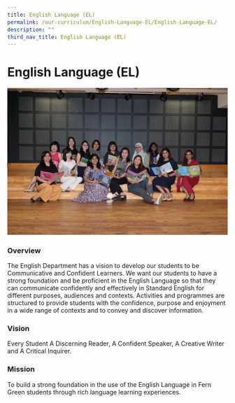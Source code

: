 ```yaml
---
title: English Language (EL)
permalink: /our-curriculum/English-Language-EL/English-Language-EL/
description: ""
third_nav_title: English Language (EL)
---
```


# **English Language (EL)**

![](/images/English/english%20language%20committee%202023.jpg)

### **Overview**

The English Department has a vision to develop our students to be Communicative and Confident Learners. We want our students to have a strong foundation and be proficient in the English Language so that they can communicate confidently and effectively in Standard English for different purposes, audiences and contexts. Activities and programmes are structured to provide students with the confidence, purpose and enjoyment in a wide range of contexts and to convey and discover information.


### **Vision**

Every Student A Discerning Reader, A Confident Speaker, A Creative Writer and A Critical Inquirer.  


### **Mission**

To build a strong foundation in the use of the English Language in Fern Green students through rich language learning experiences.
